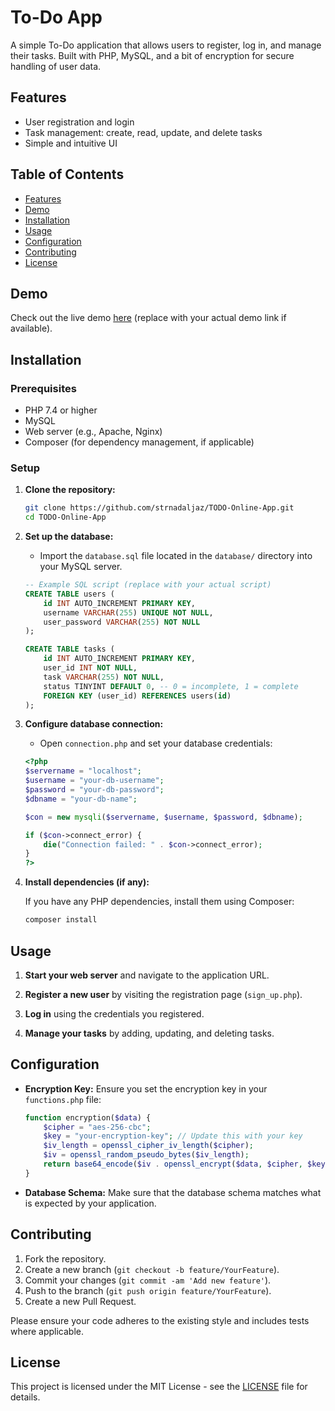 # To-Do App

A simple To-Do application that allows users to register, log in, and manage their tasks. Built with PHP, MySQL, and a bit of encryption for secure handling of user data.

## Features

- User registration and login
- Task management: create, read, update, and delete tasks
- Simple and intuitive UI

## Table of Contents

- [Features](#features)
- [Demo](#demo)
- [Installation](#installation)
- [Usage](#usage)
- [Configuration](#configuration)
- [Contributing](#contributing)
- [License](#license)

## Demo

Check out the live demo [here](#) (replace with your actual demo link if available).

## Installation

### Prerequisites

- PHP 7.4 or higher
- MySQL
- Web server (e.g., Apache, Nginx)
- Composer (for dependency management, if applicable)

### Setup

1. **Clone the repository:**

    ```bash
    git clone https://github.com/strnadaljaz/TODO-Online-App.git
    cd TODO-Online-App
    ```

2. **Set up the database:**

    - Import the `database.sql` file located in the `database/` directory into your MySQL server.

    ```sql
    -- Example SQL script (replace with your actual script)
    CREATE TABLE users (
        id INT AUTO_INCREMENT PRIMARY KEY,
        username VARCHAR(255) UNIQUE NOT NULL,
        user_password VARCHAR(255) NOT NULL
    );

    CREATE TABLE tasks (
        id INT AUTO_INCREMENT PRIMARY KEY,
        user_id INT NOT NULL,
        task VARCHAR(255) NOT NULL,
        status TINYINT DEFAULT 0, -- 0 = incomplete, 1 = complete
        FOREIGN KEY (user_id) REFERENCES users(id)
    );
    ```

3. **Configure database connection:**

    - Open `connection.php` and set your database credentials:

    ```php
    <?php
    $servername = "localhost";
    $username = "your-db-username";
    $password = "your-db-password";
    $dbname = "your-db-name";

    $con = new mysqli($servername, $username, $password, $dbname);

    if ($con->connect_error) {
        die("Connection failed: " . $con->connect_error);
    }
    ?>
    ```

4. **Install dependencies (if any):**

    If you have any PHP dependencies, install them using Composer:

    ```bash
    composer install
    ```

## Usage

1. **Start your web server** and navigate to the application URL.

2. **Register a new user** by visiting the registration page (`sign_up.php`).

3. **Log in** using the credentials you registered.

4. **Manage your tasks** by adding, updating, and deleting tasks.

## Configuration

- **Encryption Key:** Ensure you set the encryption key in your `functions.php` file:

    ```php
    function encryption($data) {
        $cipher = "aes-256-cbc";
        $key = "your-encryption-key"; // Update this with your key
        $iv_length = openssl_cipher_iv_length($cipher);
        $iv = openssl_random_pseudo_bytes($iv_length);
        return base64_encode($iv . openssl_encrypt($data, $cipher, $key, 0, $iv));
    }
    ```

- **Database Schema:** Make sure that the database schema matches what is expected by your application.

## Contributing

1. Fork the repository.
2. Create a new branch (`git checkout -b feature/YourFeature`).
3. Commit your changes (`git commit -am 'Add new feature'`).
4. Push to the branch (`git push origin feature/YourFeature`).
5. Create a new Pull Request.

Please ensure your code adheres to the existing style and includes tests where applicable.

## License

This project is licensed under the MIT License - see the [LICENSE](LICENSE) file for details.
